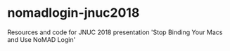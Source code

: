 # nomadlogin-jnuc2018
Resources and code for JNUC 2018 presentation 'Stop Binding Your Macs and Use NoMAD Login'
